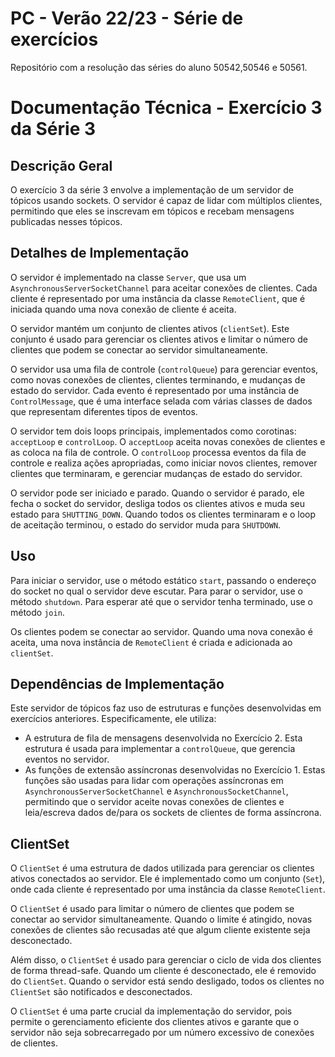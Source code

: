 # PC - Verão 22/23 - Série de exercícios

Repositório com a resolução das séries do aluno 50542,50546 e 50561.

# Documentação Técnica - Exercício 3 da Série 3

## Descrição Geral

O exercício 3 da série 3 envolve a implementação de um servidor de tópicos usando sockets. O servidor é capaz de lidar com múltiplos clientes, permitindo que eles se inscrevam em tópicos e recebam mensagens publicadas nesses tópicos.

## Detalhes de Implementação

O servidor é implementado na classe `Server`, que usa um `AsynchronousServerSocketChannel` para aceitar conexões de clientes. Cada cliente é representado por uma instância da classe `RemoteClient`, que é iniciada quando uma nova conexão de cliente é aceita.

O servidor mantém um conjunto de clientes ativos (`clientSet`). Este conjunto é usado para gerenciar os clientes ativos e limitar o número de clientes que podem se conectar ao servidor simultaneamente.

O servidor usa uma fila de controle (`controlQueue`) para gerenciar eventos, como novas conexões de clientes, clientes terminando, e mudanças de estado do servidor. Cada evento é representado por uma instância de `ControlMessage`, que é uma interface selada com várias classes de dados que representam diferentes tipos de eventos.

O servidor tem dois loops principais, implementados como corotinas: `acceptLoop` e `controlLoop`. O `acceptLoop` aceita novas conexões de clientes e as coloca na fila de controle. O `controlLoop` processa eventos da fila de controle e realiza ações apropriadas, como iniciar novos clientes, remover clientes que terminaram, e gerenciar mudanças de estado do servidor.

O servidor pode ser iniciado e parado. Quando o servidor é parado, ele fecha o socket do servidor, desliga todos os clientes ativos e muda seu estado para `SHUTTING_DOWN`. Quando todos os clientes terminaram e o loop de aceitação terminou, o estado do servidor muda para `SHUTDOWN`.

## Uso

Para iniciar o servidor, use o método estático `start`, passando o endereço do socket no qual o servidor deve escutar. Para parar o servidor, use o método `shutdown`. Para esperar até que o servidor tenha terminado, use o método `join`.

Os clientes podem se conectar ao servidor. Quando uma nova conexão é aceita, uma nova instância de `RemoteClient` é criada e adicionada ao `clientSet`.

## Dependências de Implementação

Este servidor de tópicos faz uso de estruturas e funções desenvolvidas em exercícios anteriores. Especificamente, ele utiliza:

- A estrutura de fila de mensagens desenvolvida no Exercício 2. Esta estrutura é usada para implementar a `controlQueue`, que gerencia eventos no servidor.
- As funções de extensão assíncronas desenvolvidas no Exercício 1. Estas funções são usadas para lidar com operações assíncronas em `AsynchronousServerSocketChannel` e `AsynchronousSocketChannel`, permitindo que o servidor aceite novas conexões de clientes e leia/escreva dados de/para os sockets de clientes de forma assíncrona.

## ClientSet

O `ClientSet` é uma estrutura de dados utilizada para gerenciar os clientes ativos conectados ao servidor. Ele é implementado como um conjunto (`Set`), onde cada cliente é representado por uma instância da classe `RemoteClient`.

O `ClientSet` é usado para limitar o número de clientes que podem se conectar ao servidor simultaneamente. Quando o limite é atingido, novas conexões de clientes são recusadas até que algum cliente existente seja desconectado.

Além disso, o `ClientSet` é usado para gerenciar o ciclo de vida dos clientes de forma thread-safe. Quando um cliente é desconectado, ele é removido do `ClientSet`. Quando o servidor está sendo desligado, todos os clientes no `ClientSet` são notificados e desconectados.

O `ClientSet` é uma parte crucial da implementação do servidor, pois permite o gerenciamento eficiente dos clientes ativos e garante que o servidor não seja sobrecarregado por um número excessivo de conexões de clientes.